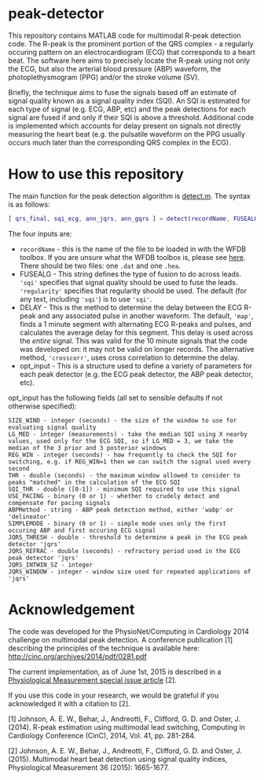 # peak-detector
This repository contains MATLAB code for multimodal R-peak detection code. The R-peak is the prominent portion of the QRS complex - a regularly occuring pattern on an electrocardiogram (ECG) that corresponds to a heart beat. The software here aims to precisely locate the R-peak using not only the ECG, but also the arterial blood pressure (ABP) waveform, the photoplethysmogram (PPG) and/or the stroke volume (SV).

Briefly, the technique aims to fuse the signals based off an estimate of signal quality known as a signal quality index (SQI). An SQI is estimated for each type of signal (e.g. ECG, ABP, etc) and the peak detections for each signal are fused if and only if their SQI is above a threshold. Additional code is implemented which accounts for delay present on signals not directly measuring the heart beat (e.g. the pulsatile waveform on the PPG usually occurs much later than the corresponding QRS complex in the ECG).

# How to use this repository

The main function for the peak detection algorithm is [detect.m](https://github.com/alistairewj/peak-detector/blob/master/detect.m). The syntax is as follows:

```matlab
[ qrs_final, sqi_ecg, ann_jqrs, ann_gqrs ] = detect(recordName, FUSEALG, DELAYALG, opt_input)
```

The four inputs are:

* `recordName` - this is the name of the file to be loaded in with the WFDB toolbox. If you are unsure what the WFDB toolbox is, please see [here](http://physionet.org/physiotools/matlab/wfdb-app-matlab/). There should be two files: one `.dat` and one `.hea`.
* FUSEALG - This string defines the type of fusion to do across leads. `'sqi'` specifies that signal quality should be used to fuse the leads. `'regularity'` specifies that regularity should be used. The default (for any text, including `'sqi'`) is to use `'sqi'`.
* DELAY - This is the method to determine the delay between the ECG R-peak and any associated pulse in another waveform. The default, `'map'`, finds a 1 minute segment with alternating ECG R-peaks and pulses, and calculates the average delay for this segment. This delay is used across the *entire* signal. This was valid for the 10 minute signals that the code was developed on: it may not be valid on longer records. The alternative method, `'crosscorr'`, uses cross correlation to determine the delay.
* opt_input - This is a structure used to define a variety of parameters for each peak detector (e.g. the ECG peak detector, the ABP peak detector, etc).

opt_input has the following fields (all set to sensible defaults if not otherwise specified):

    SIZE_WIND - integer (seconds) - the size of the window to use for evaluating signal quality
    LG_MED - integer (measurements) - take the median SQI using X nearby values, used only for the ECG SQI, so if LG_MED = 3, we take the median of the 3 prior and 3 posterior windows
    REG_WIN - integer (seconds) - how frequently to check the SQI for switching, e.g. if REG_WIN=1 then we can switch the signal used every second
    THR - double (seconds) - the maximum window allowed to consider to peaks "matched" in the calculation of the ECG SQI
    SQI_THR - double ([0-1]) - minimum SQI required to use this signal
    USE_PACING - binary (0 or 1) - whether to crudely detect and compensate for pacing signals
    ABPMethod - string - ABP peak detection method, either 'wabp' or 'delineator'
    SIMPLEMODE - binary (0 or 1) - simple mode uses only the first occuring ABP and first occuring ECG signal
    JQRS_THRESH - double - threshold to determine a peak in the ECG peak detector 'jqrs' 
    JQRS_REFRAC - double (seconds) - refractory period used in the ECG peak detector 'jqrs'
    JQRS_INTWIN_SZ - integer
    JQRS_WINDOW - integer - window size used for repeated applications of 'jqrs'

# Acknowledgement

The code was developed for the PhysioNet/Computing in Cardiology 2014 challenge on multimodal peak detection. A conference publication [1] describing the principles of the technique is available here: http://cinc.org/archives/2014/pdf/0281.pdf

The current implementation, as of June 1st, 2015 is described in a [Physiological Measurement special issue article](http://stacks.iop.org/0967-3334/36/1665) [2].

If you use this code in your research, we would be grateful if you acknowledged it with a citation to [2].

[1] Johnson, A. E. W., Behar, J., Andreotti, F., Clifford, G. D. and Oster, J. (2014).  R-peak estimation using multimodal  lead switching, Computing in Cardiology Conference (CinC), 2014, Vol. 41, pp. 281-284.

[2] Johnson,  A. E. W., Behar, J., Andreotti, F., Clifford, G. D. and Oster, J. (2015). Multimodal heart beat detection using signal quality indices, Physiological Measurement 36 (2015): 1665-1677.


